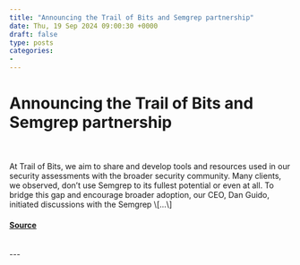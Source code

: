 ```yaml
---
title: "Announcing the Trail of Bits and Semgrep partnership"
date: Thu, 19 Sep 2024 09:00:30 +0000
draft: false
type: posts
categories: 
- 
---
```

# Announcing the Trail of Bits and Semgrep partnership

<br/>

<br/>
At Trail of Bits, we aim to share and develop tools and resources used in our security assessments with the broader security community. Many clients, we observed, don’t use Semgrep to its fullest potential or even at all. To bridge this gap and encourage broader adoption, our CEO, Dan Guido, initiated discussions with the Semgrep \[…\]

#### [Source](https://blog.trailofbits.com/2024/09/19/announcing-the-trail-of-bits-and-semgrep-partnership/)

<br/>
---
